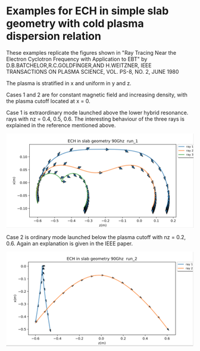 # Examples for ECH in simple slab geometry with cold plasma dispersion relation

These examples replicate the figures shown in \"Ray Tracing Near the Electron
Cyclotron Frequency with Application to EBT\" by
D.B.BATCHELOR,R.C.GOLDFINGER,AND H.WEITZNER, IEEE TRANSACTIONS ON PLASMA SCIENCE,
VOL. PS-8, NO. 2, JUNE 1980

The plasma is stratified in x and uniform in y and z.

Cases 1 and 2 are for constant magnetic field and increasing density, with the plasma cutoff
located at x = 0.

Case 1 is extraordinary mode launched above the lower hybrid resonance. rays
with nz = 0.4, 0.5, 0.6.  The interesting behaviour of the three rays is explained in
the reference mentioned above.

![Screenshot](Three_rays_x_mode.png)

Case 2 is ordinary mode launched below the plasma cutoff with nz = 0.2, 0.6.  Again an
explanation is given in the IEEE paper.

![Screenshot](Two_rays_O_mode.png)



